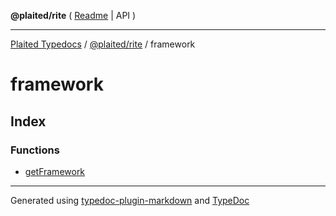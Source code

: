 **@plaited/rite** ( [Readme](../README.md) \| API )

***

[Plaited Typedocs](../../../modules.md) / [@plaited/rite](../modules.md) / framework

# framework

## Index

### Functions

- [getFramework](functions/getFramework.md)

***

Generated using [typedoc-plugin-markdown](https://www.npmjs.com/package/typedoc-plugin-markdown) and [TypeDoc](https://typedoc.org/)
